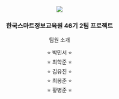 <div align=center>
  <img src="https://capsule-render.vercel.app/api?type=cylinder&text=프로젝트%20라바링크&fontColor=fff&color=73879C" />
</div>
<div align=center>
  <h3>한국스마트정보교육원 46기 2팀 프로젝트</h3>
  <p>팀원 소개</p>
</div>
<div align=center>
  &#x2B50 박민서 &#x2B50<br>
  &#x2B50 최학준 &#x2B50<br>
  &#x2B50 김유진 &#x2B50<br>
  &#x2B50 최봉준 &#x2B50<br>
  &#x2B50 황병준 &#x2B50<br>
</div>
